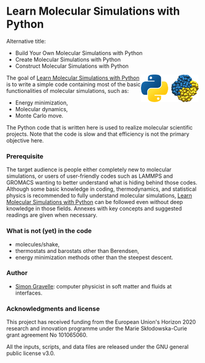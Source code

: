 # Learn Molecular Simulations with Python

Alternative title: 
- Build Your Own Molecular Simulations with Python
- Create Molecular Simulations with Python
- Construct Molecular Simulations with Python

<img src="docs/source/_static/logo/logo-py.png" width="30%" align="right"/></a>

The goal of [Learn Molecular Simulations with Python](https://mdcourse.github.io/)
is to write a simple code containing most of the basic functionalities of molecular
simulations, such as:
- Energy minimization,
- Molecular dynamics,
- Monte Carlo move.

The Python code that is written here is used to realize molecular
scientific projects. Note that the code is slow and that efficiency is not the
primary objective here.

### Prerequisite

The target audience is people either completely new to molecular simulations, or
users of user-friendly codes such as LAMMPS and GROMACS wanting to better understand
what is hiding behind those codes. Although some basic knowledge in coding,
thermodynamics, and statistical physics is recommended to fully understand
molecular simulations, [Learn Molecular Simulations with Python](https://mdcourse.github.io/)
can be followed even without deep knowledge in those fields. Annexes with key
concepts and suggested readings are given when necessary.

### What is not (yet) in the code

- molecules/shake,
- thermostats and barostats other than Berendsen,
- energy minimization methods other than the steepest descent.

### Author

- [Simon Gravelle](https://simongravelle.github.io/): computer physicist in soft matter and fluids at interfaces.

### Acknowledgments and license

This project has received funding from the European
Union's Horizon 2020 research and innovation programme
under the Marie Skłodowska-Curie grant agreement No 101065060.

All the inputs, scripts, and data files are released under the 
GNU general public license v3.0.
